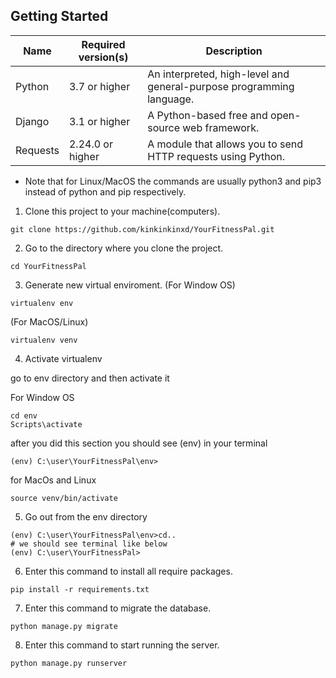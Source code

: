 ## Getting Started
| Name | Required version(s) | Description |
|------|---------------------| ------------|
| Python | 3.7 or higher | An interpreted, high-level and general-purpose programming language.|
| Django | 3.1 or higher | A Python-based free and open-source web framework. |
| Requests | 2.24.0 or higher | A module that allows you to send HTTP requests using Python. |

* Note that for Linux/MacOS the commands are usually python3 and pip3 instead of python and pip respectively.

1. Clone this project to your machine(computers).
``` 
git clone https://github.com/kinkinkinxd/YourFitnessPal.git
```
2. Go to the directory where you clone the project.
```
cd YourFitnessPal
```
3. Generate new virtual enviroment. (For Window OS)
```
virtualenv env
```
(For MacOS/Linux)
```
virtualenv venv
```
4. Activate virtualenv

go to env directory and then activate it

For Window OS
```
cd env
Scripts\activate
```
after you did this section you should see (env) in your terminal
```
(env) C:\user\YourFitnessPal\env>
```
for MacOs and Linux
```
source venv/bin/activate
```
5. Go out from the env directory
```
(env) C:\user\YourFitnessPal\env>cd..	
# we should see terminal like below
(env) C:\user\YourFitnessPal>
```
6. Enter this command to install all require packages.
``` 
pip install -r requirements.txt 
```
7. Enter this command to migrate the database.
``` 
python manage.py migrate 
```
8. Enter this command to start running the server.
``` 
python manage.py runserver 
```